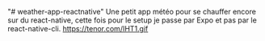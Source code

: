 "# weather-app-reactnative" 
Une petit app météo pour se chauffer encore sur du react-native, cette fois pour le setup je passe par Expo et pas par le react-native-cli.
https://tenor.com/IHT1.gif
